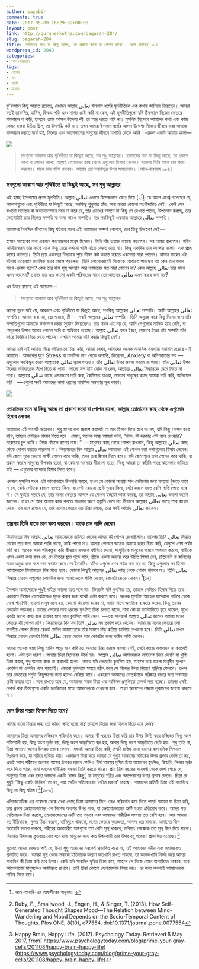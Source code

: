 ```yaml
---
author: oazabir
comments: true
date: 2017-05-09 16:29:39+00:00
layout: post
link: http://quranerkotha.com/baqarah-284/
slug: baqarah-284
title: তোমাদের মনে যা কিছু আছে, তা প্রকাশ করো বা গোপন রাখো — আল-বাক্বারাহ ২৮৪
wordpress_id: 2848
categories:
- আল-বাক্বারাহ
tags:
- গোপন
- মন
- শাস্তি
- হিসাব
---
```


কু’রআনে কিছু আয়াত রয়েছে, যেখানে আল্লাহ تعالى ইসলাম ধর্মের মূলনীতিকে এক কথায় জানিয়ে দিয়েছেন। আমরা যতই তাফসির, হাদিস, ফিকহ পড়ি এবং মানার চেষ্টা করি না কেন, এই মূলনীতিগুলো যদি ঠিকভাবে নিজের ভেতরে বাস্তবায়ন না করি, তাহলে ধর্মের আসল উদ্দেশ্য কী, তা আর ধরতে পারি না। মুসলিম হিসেবে আমাদের কথা এবং কাজ কেমন হওয়া উচিত ছিল, তা উপলব্ধি করি না। তখন আমরা ইসলাম ধর্মের আসল উদ্দেশ্য নিজের জীবনে এবং সমাজে বাস্তবায়ন করতে ব্যর্থ হই, নিজের এবং আশেপাশের মানুষের জীবনে অশান্তি ডেকে আনি। এরকম একটি আয়াত হলো—<!-- more -->

![](http://quranerkotha.com/wp-content/uploads/2017/05/2_284.png)


<blockquote>সবগুলো আকাশ আর পৃথিবীতে যা কিছুই আছে, সব শুধু আল্লাহর। তোমাদের মনে যা কিছু আছে, তা প্রকাশ করো বা গোপন রাখো, আল্লাহ তোমাদের কাছ থেকে এগুলোর হিসাব নেবেন। তারপর তিনি যাকে চান ক্ষমা করবেন। যাকে চান শাস্তি দেবেন। আল্লাহ তো সবকিছুর উপর ক্ষমতাবান। [আল-বাক্বারাহ ২৮৪]</blockquote>




### সবগুলো আকাশ আর পৃথিবীতে যা কিছুই আছে, সব শুধু আল্লাহর


এই হচ্ছে ইসলামের প্রথম মূলনীতি। আল্লাহ تعالى এখানে বিশেষভাবে জোর দিয়ে (لِلّٰه-কে আগে এনে) বলেছেন যে, আকাশগুলো এবং পৃথিবীতে যা কিছুই আছে, সবকিছু শুধুমাত্র তাঁর, অন্য কারো কোনো অংশীদারিত্ব নেই। কেউ যেন কখনো সচেতন বা অবচেতনভাবে মনে না করে যে, তার চোখের সামনে যা কিছু সে দেখতে পাচ্ছে, উপভোগ করছে, তার কোনোটাই তার নিজের সম্পত্তি বা অন্য কারও সম্পত্তি। বরং সবকিছুই একমাত্র আল্লাহর تعالى সম্পত্তি।

আমাদের দৈনন্দিন জীবনের কিছু ঘটনার সাথে এই আয়াতের সম্পর্ক কোথায়, তার কিছু উদাহরণ দেই—

হাসান সাহেবের বাবা একজন পরহেজগার মানুষ ছিলেন। তিনি পাঁচ ওয়াক্ত নামাজ পড়তেন। সব রোজা রাখতেন। গরিব আত্মীয়স্বজন তার কাছে এসে কিছু চেয়ে কখনো খালি হাতে ফেরত যেত না। কিন্তু একদিন তার ক্যান্সার হলো। এক প্রচণ্ড কষ্টের ক্যান্সার। তিনি প্রায় একবছর বিছানায় শুয়ে ভীষণ কষ্ট করতে করতে একসময় মারা গেলেন। হাসান সাহেব এই ঘটনায় একেবারে মানসিক ভাবে ভেঙ্গে পড়লেন। তিনি কোনোভাবেই নিজেকে বোঝাতে পারছেন না: কেন তার বাবার সাথে এরকম হলো? কেন তার বাবা সুস্থ অবস্থায় আর দশজনের মত মারা গেলেন না? কেন আল্লাহ تعالى তার সাথে এমন করলেন? তাদের মত এত ভালো একটা পরিবারের সাথে তো আল্লাহর تعالى এমন করার কথা নয়?

এর উত্তর রয়েছে এই আয়াতে—


<blockquote>সবগুলো আকাশ আর পৃথিবীতে যা কিছুই আছে, সব শুধু আল্লাহর</blockquote>


আমরা ভুলে যাই যে, আকাশে এবং পৃথিবীতে যা কিছুই আছে, সবকিছু আল্লাহর تعالى সম্পত্তি। আমি আল্লাহর تعالى সম্পত্তি। আমার বাবা-মা, ছেলেমেয়ে, স্ত্রী — সবাই আল্লাহর تعالى সম্পত্তি। তিনি অনুগ্রহ করে কিছু দিনের জন্য তাঁর সম্পত্তিগুলো আমাকে উপভোগ করার সুযোগ দিয়েছেন। তার মানে এই নয় যে, আমি সেগুলোর মালিক হয়ে গেছি, বা সেগুলোর উপরে আমার কোনো দাবি বা অধিকার রয়েছে। আল্লাহ تعالى যখন ইচ্ছা, যেভাবে ইচ্ছা তাঁর সম্পত্তি তাঁর কাছে ফিরিয়ে নিয়ে যেতে পারেন। এখানে আমার দাবি করার কিছুই নেই।

আমরা যদি এই আয়াত নিয়ে গভীরভাবে চিন্তা করি, আমরা দেখব, আমাদের অনেক মানসিক সমস্যার সমাধান রয়েছে এই আয়াতে। আজকের যুগে Stress বা মানসিক চাপ থেকে অশান্তি, ডিপ্রেশন, Anxiety বা অনিশ্চয়তার ভয় — এগুলোর সবকিছুর কারণ আল্লাহকে تعالى ভুলে যাওয়া। তাঁর تعالى উপর ভরসা করতে না পারা। তাঁর تعالى উপর নিজের ভবিষ্যতকে সঁপে দিতে না পারা। ভালো মন্দ যাই হোক না কেন, আল্লাহর تعالى সিদ্ধান্তকে মেনে নিতে না পারা। আল্লাহর تعالى কাছে এমনভাবে দাবি করা, কৈফিয়ত চাওয়া, যেভাবে মানুষের কাছে আমরা দাবি করি, অভিযোগ করি। —এগুলো সবই আমাদের নানা ধরনের মানসিক সমস্যার মূল কারণ।

![](http://quranerkotha.com/wp-content/uploads/2017/05/2_284_title.png)


### তোমাদের মনে যা কিছু আছে তা প্রকাশ করো বা গোপন রাখো, আল্লাহ তোমাদের কাছ থেকে এগুলোর হিসাব নেবেন


আয়াতের এই অংশটি ভয়ংকর। শুধু মনের কথা প্রকাশ করলেই যে তার হিসাব দিতে হবে তা নয়, যদি কিছু গোপন করে রাখি, তাহলে সেটারও হিসাব দিতে হবে। যেমন, অনেক সময় আমরা ভাবি, “থাক, কী দরকার এটা বলে দেওয়ার? তারচেয়ে চুপ থাকি। নিজে বাঁচলে বাপের নাম।” — মানুষের কাছ থেকে গোপন রাখলাম, কিন্তু আল্লাহর تعالى কাছ থেকে গোপন করতে পারলাম না। কিয়ামতের দিন আল্লাহ تعالى আমাদের এই গোপন করা কথাগুলোর হিসাব নেবেন। যদি জেনে শুনে কোনো সাক্ষী গোপন করে থাকি, তখন তার হিসাব দিতে হবে। যদি জেনেশুনে তথ্য গোপন করে থাকি, যা প্রকাশ করলে মানুষের উপকার হতো, বা কোনো সমস্যার মীমাংসা হতো, কিন্তু আমরা তা করিনি পাছে ঝামেলায় জড়িয়ে যাই — এগুলোর ব্যাপারে হিসাব দিতে হবে।
[^^১২]: 
একজন মুসলিম যখন এটা ভালোভাবে উপলব্ধি করবে, তখন সে কোনো অন্যায় সাধ মেটানোর জন্য ফাতয়া খুঁজতে যাবে না যে, কেউ সেটাকে হালাল বলেছে কিনা, বা সেটা কোনো ছোট গুনাহ কিনা, যেটা করলে হয়ত বেশি শাস্তি পেতে হবে না। সে বুঝতে পারবে যে, তার মনের ভেতরে আসলে যে গোপন ইচ্ছাটা কাজ করছে, তা আল্লাহ تعالى ভালো করেই জানেন। তখন সে আর অন্যায় কাজ করতে যাওয়ার আগে প্রস্তুতি নেবে না: কীভাবে আল্লাহর تعالى কাছে তার ব্যাখ্যা দেবে। সে মনে রাখবে যে, তার মনের ভেতরে যত চিন্তা চলছে, তার সবই আল্লাহ تعالى জানেন।


### তারপর তিনি যাকে চান ক্ষমা করবেন। যাকে চান শাস্তি দেবেন


কিয়ামতের দিন আল্লাহ تعالى আমাদেরকে জানিয়ে দেবেন আমরা কী গোপন রেখেছিলাম। তারপর তিনি تعالى সিদ্ধান্ত নেবেন তার জন্য আমরা শাস্তি পাবো, নাকি পাবো না। আমরা গোপনে অনেক অন্যায় করার চিন্তা করি, যেগুলো শেষ পর্যন্ত করি না। অনেক সময় পরিকল্পনা করি কীভাবে ননদকে ফাঁসিয়ে দেবো, শাশুড়িকে মানুষের সামনে অপমান করবো, স্বামীকে এমন একটা কথা বলব যে, সে ভিতরে জ্বলে পুড়ে যাবে, স্ত্রীকে একটা অন্যায় করে উচিত শিক্ষা দেব, প্রতিবেশি বা কলিগের নামে অমুক কথা বলে তার বদনাম করে দেব ইত্যাদি। যদিও এগুলো শেষ পর্যন্ত করা হয় না, কিন্তু এগুলোর সব হিসাব আমাদেরকে কিয়ামতের দিন দিতে হবে। কোনো কিছুই আল্লাহর تعالى কাছ থেকে গোপন থাকবে না। তিনি تعالى সিদ্ধান্ত নেবেন এগুলোর কোনটার জন্য আমাদেরকে শাস্তি দেবেন, কোনটা ছেড়ে দেবেন।[^১২][১৭]
[^৫]: 
ইসলাম আমাদেরকে শুধুই বাইরে ভালো হতে বলে না। ভিতরটা যদি কুৎসিত হয়, তাহলে সেটারও হিসাব দিতে হবে। একারণে নিজের ভেতরটাকেও সুন্দর করার জন্য যথেষ্ট চেষ্টা করতে হবে। অনেক মুসলিম আছেন যাদেরকে বাইরে থেকে দেখে শান্তশিষ্ট, ভালো মানুষ মনে হয়, কোনো ঝামেলা করেন না, সবার সাথে অমায়িক ব্যবহার করেন, কিন্তু তাদের ভেতরটা ভয়ংকর। তাদের ভেতরে নানা ধরনের কুৎসিত চিন্তা চলতে থাকে, নানা নোংরা ফ্যান্টাসিতে ডুবে থাকেন, মুখে একটা ভালো কথা বলে তারপর মনে মনে কুৎসিত গালি দেন। —এরা সাবধান! আল্লাহ تعالى জানেন আমরা মনের ভেতরে কী গোপন রাখি। কিয়ামতের দিন সব তিনি تعالى সব প্রকাশ করে দেবেন। আমাদের মনের ভেতরে চলা যাবতীয় গোপন চিন্তার রেকর্ড সেদিন আমাদেরকে তাঁর সামনে দাঁড় করিয়ে চালিয়ে দেখানো হবে। তিনি تعالى তখন সিদ্ধান্ত নেবেন কোনটা তিনি تعالى ছেড়ে দেবেন আর কোনটার জন্য কঠিন শাস্তি দেবেন।

আমরা অনেক সময় কিছু হাদিস পড়ে মনে করি যে, অন্যায় চিন্তা করলে সমস্যা নেই, সেটা কাজে বাস্তবায়ন না করলেই হলো। এটা ভুল ধারণা। অন্যায় চিন্তা হিসেবের উর্ধে নয়। আল্লাহ تعالى আমাদেরকে লাইসেন্স দিয়ে দেননি যা খুশি চিন্তা করার, শুধু অন্যায় কাজ না করলেই হলো। কারও যদি ভেতরটা কুৎসিত হয়, তাহলে তার ভালো মানুষীর মুখোশ একদিন না একদিন খসে পড়বেই। কোনো দুর্বলতার সময়ে হঠাৎ করে সে নিজের উপর নিয়ন্ত্রণ হারিয়ে ফেলবে। তখন তার ভেতরের পশুটা কিছুক্ষণের জন্য হলেও বেরিয়ে যাবে। একারণে আমাদের ভেতরটাকে পরিষ্কার রাখার জন্য সবসময় চেষ্টা করতে হবে। মনে রাখতে হবে যে, আমাদের সমস্ত চিন্তা এক অভিনব প্রযুক্তিতে রেকর্ড করা হচ্ছে। তারপর সেই রেকর্ড করা চিন্তাগুলো একটা চলচ্চিত্রের মতো আমাদেরকে দেখানো হবে। তখন আমাদের লজ্জায় লুকানোর জায়গা থাকবে না।


### কেন চিন্তা করার হিসাব দিতে হবে?


আমার বাজে চিন্তার জন্য তো কারও ক্ষতি হচ্ছে না? তাহলে চিন্তার জন্য হিসাব দিতে হবে কেন?

আমাদের চিন্তা আমাদের মস্তিষ্ককে পরিবর্তন করে। আমরা কী ধরনের চিন্তা করি তার উপর ভিত্তি করে মস্তিষ্কের কিছু অংশ শক্তিশালী হয়, কিছু অংশ দুর্বল হয়, কিছু অংশ আকৃতিতে বড় হয়, আবার কিছু অংশ আকৃতিতে ছোট হয়। শুধু তাই না, চিন্তা অন্যান্য অঙ্গের উপরও প্রভাব ফেলে। যখনই আমরা চিন্তা করি, তখনি মস্তিষ্ক নানা ধরনের রাসায়নিক সিগনাল নিঃসরণ করে, যা শরীরে ছড়িয়ে যায়। একারণে চিন্তা করে আমরা যে শুধুই আমাদের মস্তিষ্কের উপর প্রভাব ফেলি তা নয়, একই সাথে শরীরের অন্যান্য অঙ্গের উপরও প্রভাব ফেলি। দীর্ঘ সময়ের দুষিত চিন্তা আমাদের হৃদপিণ্ড, কিডনি, লিভার দুর্বল করে দিতে পারে, নানা ধরনের শারীরিক সমস্যা তৈরি করতে পারে। প্রায় ত্রিশ বছরের গবেষণা থেকে দেখা গেছে যে, মানুষের চিন্তা এবং ইচ্ছা আসলে একটি ‘বাস্তব কিছু’, যা মানুষের শরীর এবং আশেপাশের উপর প্রভাব ফেলে। চিন্তা যে শুধুই ‘কিছু একটা জিনিস’ তা নয়, বরং সেটির সত্যিকারের ‘ভৌত প্রভাব’ রয়েছে। আমাদের প্রতিটি চিন্তা এই মহাবিশ্বে কিছু না কিছু ঘটায়।[^৩৮৮][৩৮৯]
[^৩৯০]: 
এপিজেনেটিক্স এর গবেষণা থেকে দেখা গেছে চিন্তা আমাদের জিন-কেও পরিবর্তন করে দিতে পারে! আমরা যা চিন্তা করি, তার প্রভাব ক্রোমোজোমের এক বিশেষ অংশের উপর পড়ে, যা ক্রোমোজোমের ত্রুটি হওয়া প্রতিরোধ করে। আমরা যত নেতিবাচক চিন্তা করবো, ক্রোমোজোমের ত্রুটি তত বাড়বে এবং আমাদের শারীরিক সমস্যা তত বেশি হবে। আর আমরা যত ইতিবাচক, সুন্দর চিন্তা করবো, হাসিমুখে থাকবো, মনের ভেতরে কৃতজ্ঞতা, আনন্দ ধরে রাখবো, আমাদের জিন ততবেশি ভালো থাকবে, শরীরের অভ্যন্তরীণ অঙ্গগুলো তত বেশি সুস্থ থাকবে, ভবিষ্যৎ প্রজন্মকে তত সুস্থ জিন দিয়ে যাবো। নিয়মিত দীর্ঘসময় কৃতজ্ঞতাবোধ ধরে রাখা মানুষের জন্য কত উপরকারী তার উপর বহু গবেষণা প্রকাশিত হয়েছে।[^৩৯১]
[^৩৯২]: 
সুতরাং আমরা দেখতে পাই যে, চিন্তা শুধু আমাদের মনকেই প্রভাবিত করে না, এটি আমাদের শরীর এবং সমাজকেও প্রভাবিত করে। আমরা সুস্থ থেকে সমাজে ইতিবাচক কল্যাণ কতখানি রাখত পারবো, তা অনেকখানি নির্ভর করে আমরা সারাদিন কী চিন্তা করি তার উপর। কেউ যদি সারাদিন দূষিত চিন্তা করে, তাহলে সে নিজে যেমন অশান্তিতে থাকবে, তার আশেপাশের মানুষকেও অশান্তিতে রাখবে। তাই চিন্তা কোনো হেলাফেলার বিষয় নয়। এর জন্য অবশ্যই আমাদেরকে দায়িত্ব নিতে হবে।


[^১]: বাইয়িনাহ এর কু’রআনের তাফসীর। 
[^২]: ম্যাসেজ অফ দা কু’রআন — মুহাম্মাদ আসাদ। 
[^৩]: তাফহিমুল কু’রআন — মাওলানা মাওদুদি। 
[^৪]: মা’রিফুল কু’রআন — মুফতি শাফি উসমানী। 
[^৫]: মুহাম্মাদ মোহার আলি — A Word for Word Meaning of The Quran 
[^৬]: সৈয়দ কুতব — In the Shade of the Quran 
[^৭]: তাদাব্বুরে কু’রআন - আমিন আহসান ইসলাহি। 
[^৮]: তাফসিরে তাওযীহুল কু’রআন — মুফতি তাক্বি উসমানী। 
[^৯]: বায়ান আল কু’রআন — ড: ইসরার আহমেদ। 
[^১০]: তাফসীর উল কু’রআন — মাওলানা আব্দুল মাজিদ দারিয়াবাদি 
[^১১]: কু’রআন তাফসীর — আব্দুর রাহিম আস-সারানবি 
[^১২]: আত-তাবারি-এর তাফসীরের অনুবাদ। 
[^১৩]: তাফসির ইবন আব্বাস। 
[^১৪]: তাফসির আল কুরতুবি। 
[^১৫]: তাফসির আল জালালাইন। 
[^১৬]: লুঘাতুল কুরআন — গুলাম আহমেদ পারভেজ। 
[^১৭]: তাফসীর আহসানুল বায়ান — ইসলামিক সেন্টার, আল-মাজমাআহ, সউদি আরব 
[^১৮]: কু’রআনুল কারীম - বাংলা অনুবাদ ও সংক্ষিপ্ত তাফসীর — বাদশাহ ফাহাদ কু’রআন মুদ্রণ কমপ্লেক্স। 
[^১৯]: তাফসির আল-কাবির। 
[^২০]: তাফসির আল-কাশ্‌শাফ।


[^৩৮৮]: Ruby, F., Smallwood, J., Engen, H., & Singer, T. (2013). How Self-Generated Thought Shapes Mood—The Relation between Mind-Wandering and Mood Depends on the Socio-Temporal Content of Thoughts. Plos ONE, 8(10), e77554. doi:10.1371/journal.pone.0077554

[^৩৮৯]: How Your Thoughts Change Your Brain, Cells and Genes. (2016). The Huffington Post. Retrieved 5 May 2017, from[ http://www.huffingtonpost.com/debbie-hampton/how-your-thoughts-change-your-brain-cells-and-genes_b_9516176.html](http://www.huffingtonpost.com/debbie-hampton/how-your-thoughts-change-your-brain-cells-and-genes_b_9516176.html) 
[^৩৯০]: Athena Staik, P., & View all posts Athena Staik, P. (2017). The Neuroscience of Changing Toxic Thinking Patterns (1 of 2). Psych Central.com. Retrieved 5 May 2017, from[ https://blogs.psychcentral.com/relationships/2011/08/the-neuroscience-of-changing-toxic-thinking-or-behavior-patterns/](https://blogs.psychcentral.com/relationships/2011/08/the-neuroscience-of-changing-toxic-thinking-or-behavior-patterns/) 
[^৩৯১]: Happy Brain, Happy Life. (2017). Psychology Today. Retrieved 5 May 2017, from[ https://www.psychologytoday.com/blog/prime-your-gray-cells/201108/happy-brain-happy-life](https://www.psychologytoday.com/blog/prime-your-gray-cells/201108/happy-brain-happy-life) 
[^৩৯২]: Stetka, B. (2017). Changing Our DNA through Mind Control?. Scientific American. Retrieved 5 May 2017, from[ https://www.scientificamerican.com/article/changing-our-dna-through-mind-control/](https://www.scientificamerican.com/article/changing-our-dna-through-mind-control/)
